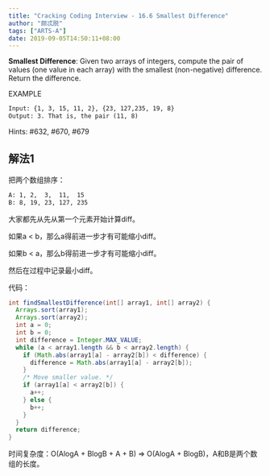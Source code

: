 ```yaml
---
title: "Cracking Coding Interview - 16.6 Smallest Difference"
author: "颇忒脱"
tags: ["ARTS-A"]
date: 2019-09-05T14:50:11+08:00
---
```


<!--more-->

**Smallest Difference**: Given two arrays of integers, compute the pair of values (one value in each array) with the smallest (non-negative) difference. Return the difference.

EXAMPLE

```txt
Input: {1, 3, 15, 11, 2}, {23, 127,235, 19, 8}
Output: 3. That is, the pair (11, 8)
```
Hints: #632, #670, #679

## 解法1

把两个数组排序：

```txt
A: 1, 2,  3,  11,  15
B: 8, 19, 23, 127, 235
```

大家都先从先从第一个元素开始计算diff。

如果a < b，那么a得前进一步才有可能缩小diff。

如果b < a，那么b得前进一步才有可能缩小diff。

然后在过程中记录最小diff。

代码：

```java
int findSmallestDifference(int[] array1, int[] array2) {
  Arrays.sort(array1);
  Arrays.sort(array2);
  int a = 0;
  int b = 0;
  int difference = Integer.MAX_VALUE;
  while (a < array1.length && b < array2.length) {
    if (Math.abs(array1[a] - array2[b]) < difference) {
      difference = Math.abs(array1[a] - array2[b]);
    }
    /* Move smaller value. */
    if (array1[a] < array2[b]) {
      a++;
    } else {
      b++;
    }
  }
  return difference;
}
```

时间复杂度：O(AlogA + BlogB + A + B) => O(AlogA + BlogB)，A和B是两个数组的长度。